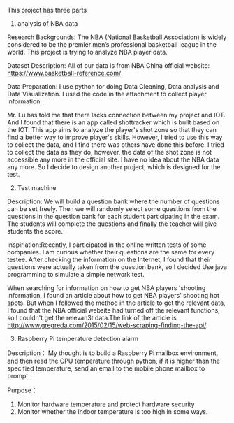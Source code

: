 This project has three parts

1. analysis of NBA data

Research Backgrounds:
The NBA (National Basketball Association) is widely considered to be the premier men’s professional basketball league in the world. This project is trying to analyze NBA player data.

Dataset Description:
All of our data is from NBA China official website: https://www.basketball-reference.com/

Data Preparation:
I use python for doing Data Cleaning, Data analysis and Data Visualization. I used the code in the attachment to collect player information.

Mr. Lu has told me that there lacks connection between my project and IOT. And I found that there is an app called shottracker which is built based on the IOT. This app aims to analyze the player's shot zone so that they can find a better way to improve player's skills. However, I tried to use this way to collect the data, and I find there was others have done this before. I tried to collect the data as they do, however, the data of the shot zone is not accessible any more in the official site. I have no idea about the NBA data any more. So I decide to design another project, which is designed for the test.

2. Test machine

Description: We will build a question bank where the number of questions can be set freely. Then we will randomly select some questions from the questions in the question bank for each student participating in the exam. The students will complete the questions and finally the teacher will give students the score.

Inspiriation:Recently, I participated in the online written tests of some companies. I am curious whether their questions are the same for every testee. After checking the information on the Internet, I found that their questions were actually taken from the question bank, so I decided Use java programming to simulate a simple network test.

When searching for information on how to get NBA players 'shooting information, I found an article about how to get NBA players' shooting hot spots. But when I followed the method in the article to get the relevant data, I found that the NBA official website had turned off the relevant functions, so I couldn't get the relevan3t data.The link of the article is http://www.gregreda.com/2015/02/15/web-scraping-finding-the-api/.

3. Raspberry Pi temperature detection alarm

Description：
My thought is to build a Raspberry Pi mailbox environment, and then read the CPU temperature through python, if it is higher than the specified temperature, send an email to the mobile phone mailbox to prompt.

Purpose：
1. Monitor hardware temperature and protect hardware security
2. Monitor whether the indoor temperature is too high in some ways.


